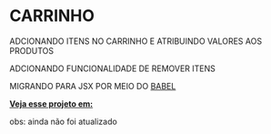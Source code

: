 
# CARRINHO

ADCIONANDO ITENS NO CARRINHO E ATRIBUINDO VALORES AOS PRODUTOS

ADCIONANDO  FUNCIONALIDADE DE REMOVER ITENS  

MIGRANDO PARA JSX POR MEIO DO [BABEL](https://babeljs.io/)


**[Veja esse projeto em:](https://loja-virtual-8a86c.web.app/)**

obs: ainda não foi atualizado
